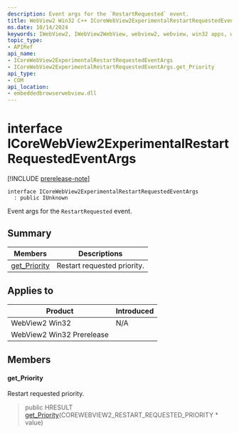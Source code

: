 ```yaml
---
description: Event args for the `RestartRequested` event.
title: WebView2 Win32 C++ ICoreWebView2ExperimentalRestartRequestedEventArgs
ms.date: 10/14/2024
keywords: IWebView2, IWebView2WebView, webview2, webview, win32 apps, win32, edge, ICoreWebView2, ICoreWebView2Controller, browser control, edge html, ICoreWebView2ExperimentalRestartRequestedEventArgs
topic_type: 
- APIRef
api_name:
- ICoreWebView2ExperimentalRestartRequestedEventArgs
- ICoreWebView2ExperimentalRestartRequestedEventArgs.get_Priority
api_type:
- COM
api_location:
- embeddedbrowserwebview.dll
---
```


# interface ICoreWebView2ExperimentalRestartRequestedEventArgs

[!INCLUDE [prerelease-note](../includes/prerelease-note.md)]

```
interface ICoreWebView2ExperimentalRestartRequestedEventArgs
  : public IUnknown
```

Event args for the `RestartRequested` event.

## Summary

 Members                        | Descriptions
--------------------------------|---------------------------------------------
[get_Priority](#get_priority) | Restart requested priority.

## Applies to

Product                         | Introduced
--------------------------------|---------------------------------------------
WebView2 Win32            |    N/A
WebView2 Win32 Prerelease |    

## Members

#### get_Priority

Restart requested priority.

> public HRESULT [get_Priority](#get_priority)(COREWEBVIEW2_RESTART_REQUESTED_PRIORITY * value)

